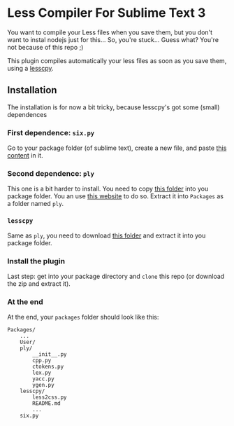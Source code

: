 # Less Compiler For Sublime Text 3


You want to compile your Less files when you save them, but you don't want to instal nodejs just for this... So, you're stuck... Guess what? You're not because of this repo ;)

This plugin compiles automatically your less files as soon as you save them, using a [lesscpy](https://github.com/lesscpy/lesscpy).

## Installation

The installation is for now a bit tricky, because lesscpy's got some (small) dependences

### First dependence: `six.py` 

Go to your package folder (of sublime text), create a new file, and paste [this content](https://bitbucket.org/gutworth/six/raw/ca4580a5a648fc75abc568907e81abc80b05d58c/six.py) in it.

### Second dependence: `ply`

This one is a bit harder to install. You need to copy [this folder](https://github.com/dabeaz/ply/tree/master/ply) into you package folder. You an use [this website](http://kinolien.github.io/gitzip/) to do so. Extract it into `Packages` as a folder named `ply`.

### `lesscpy`

Same as `ply`, you need to download [this folder](https://github.com/lesscpy/lesscpy/tree/master/lesscpy) and extract it into you package folder.

### Install the plugin

Last step: get into your package directory and `clone` this repo (or download the zip and extract it). 

### At the end

At the end, your `packages` folder should look like this:
	
	Packages/
		...
		User/
		ply/
			__init__.py
			cpp.py
			ctokens.py
			lex.py
			yacc.py
			ygen.py
		lesscpy/
			less2css.py
			README.md
			...
		six.py

